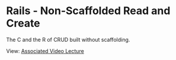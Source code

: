 # Rails - Non-Scaffolded Read and Create

The C and the R of CRUD built without scaffolding.

View: [Associated Video Lecture](https://youtu.be/-numUlnZZw4)
